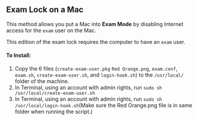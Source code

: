 ## Exam Lock on a Mac
This method allows you put a Mac into **Exam Mode** by disabling Internet access for the `exam` user on the Mac.

This edition of the exam lock requires the computer to have an `exam` user.

#### To Install:
1. Copy the 6 files (`create-exam-user.pkg` `Red Orange.png`, `exam.conf`, `exam.sh`, `create-exam-user.sh`, and `login-hook.sh`) to the `/usr/local/` folder of the machine. 
2. In Terminal, using an account with admin rights, run `sudo sh /usr/local/create-exam-user.sh`
3. In Terminal, using an account with admin rights, run `sudo sh /usr/local/login-hook.sh`(Make sure the Red Orange.png file is in same folder when running the script.)


